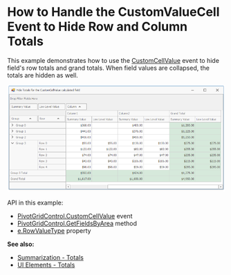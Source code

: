 # How to Handle the CustomValueCell Event to Hide Row and Column Totals

This example demonstrates how to use the [CustomCellValue](https://docs.devexpress.com/WindowsForms/DevExpress.XtraPivotGrid.PivotGridControl.CustomCellValue) event to hide field's row totals and grand totals. When field values are collapsed, the totals are hidden as well.

![screenshot](./images/screenshot.png)


API in this example:

* [PivotGridControl.CustomCellValue](https://docs.devexpress.com/WindowsForms/DevExpress.XtraPivotGrid.PivotGridControl.CustomCellValue) event
* [PivotGridControl.GetFieldsByArea](https://docs.devexpress.com/WindowsForms/DevExpress.XtraPivotGrid.PivotGridControl.GetFieldsByArea(DevExpress.XtraPivotGrid.PivotArea)) method
* [e.RowValueType](https://docs.devexpress.com/CoreLibraries/DevExpress.XtraPivotGrid.PivotCellEventArgsBase-3.RowValueType) property

**See also:**

* [Summarization - Totals](https://docs.devexpress.com/WindowsForms/1810)
* [UI Elements - Totals](https://docs.devexpress.com/WindowsForms/1691)
